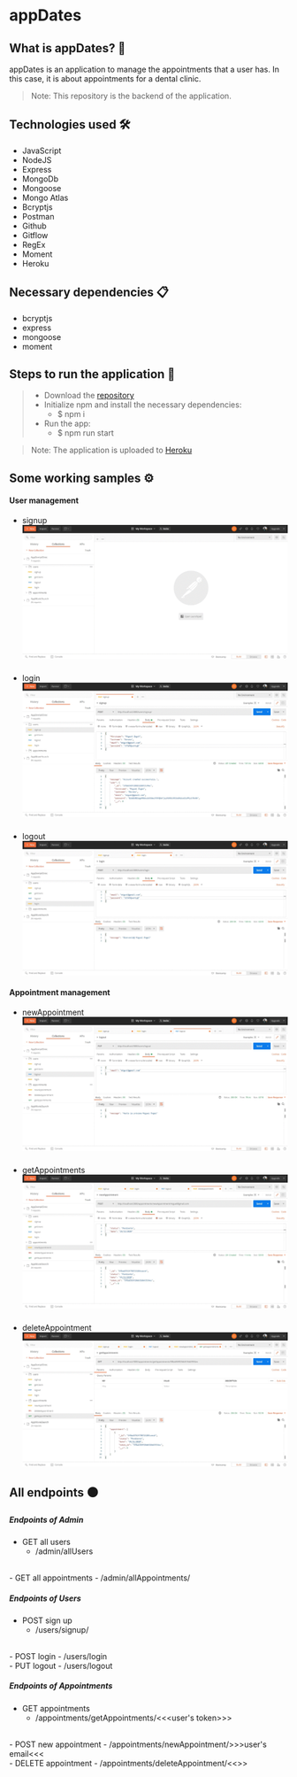 # appDates
## What is appDates? 🤔
appDates is an application to manage the appointments that a user has. In this case, it is about appointments for a dental clinic.
> Note: This repository is the backend of the application.

## Technologies used 🛠️
- JavaScript
- NodeJS 
- Express
- MongoDb
- Mongoose
- Mongo Atlas
- Bcryptjs
- Postman
- Github
- Gitflow
- RegEx
- Moment
- Heroku

## Necessary dependencies 📋
- bcryptjs
- express
- mongoose
- moment

## Steps to run the application 🚀
> - Download the [repository](https://github.com/Cheroki84/appDates.git)
>- Initialize npm and install the necessary dependencies:
>   - $ npm i
>- Run the app:
>   - $ npm run start

> Note: The application is uploaded to [Heroku](https://appdatesbackend.herokuapp.com)

## Some working samples ⚙️
#### User management 
- signup
![](img/readme/signup.gif)
###
- login
![](img/readme/logi.gif)
###
- logout
![](img/readme/logout.gif)

#### Appointment management
- newAppointment
![](img/readme/newAppointment.gif)
###
- getAppointments
![](img/readme/getAppointments.gif)
###
- deleteAppointment
![](img/readme/deleteAppointment.gif)


## All endpoints ⚫

##### Endpoints of Admin
- GET all users
    - /admin/allUsers
<br>
- GET all appointments
    - /admin/allAppointments/
<br>

##### Endpoints of Users
- POST sign up
    - /users/signup/
<br>
- POST login
    - /users/login
<br>
- PUT logout
    - /users/logout
<br>

##### Endpoints of Appointments
- GET appointments
    - /appointments/getAppointments/<<<user's token>>>
<br>
- POST new appointment
    - /appointments/newAppointment/>>>user's email<<<
<br>
- DELETE appointment
    - /appointments/deleteAppointment/<<<appointment's id>>>